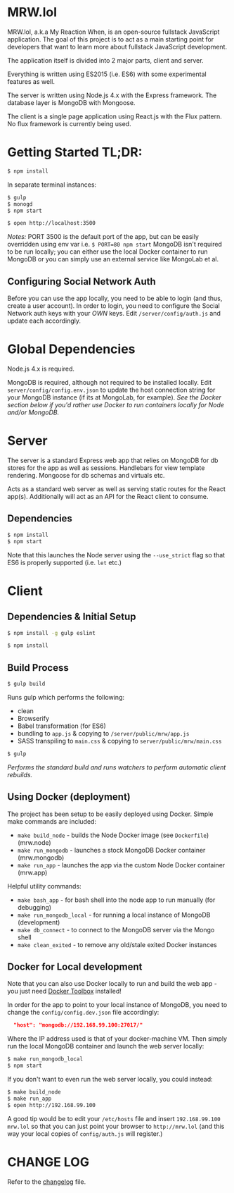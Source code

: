 # MRW.lol

MRW.lol, a.k.a My Reaction When, is an open-source fullstack JavaScript application. The goal of this project is to act as a main starting point for developers that want to learn more about fullstack JavaScript development.

The application itself is divided into 2 major parts, client and server.

Everything is written using ES2015 (i.e. ES6) with some experimental features as well.

The server is written using Node.js 4.x with the Express framework.  The database layer is MongoDB with Mongoose.

The client is a single page application using React.js with the Flux pattern.  No flux framework is currently being used.

# Getting Started TL;DR:

```bash
$ npm install
```

In separate terminal instances:

```bash
$ gulp
$ monogd
$ npm start
```

```bash
$ open http://localhost:3500
```

_Notes:_ PORT 3500 is the default port of the app, but can be easily overridden using env var i.e. `$ PORT=80 npm start`
MongoDB isn't required to be run locally; you can either use the local Docker container to run MongoDB or you can simply use an external service like MongoLab et al.

## Configuring Social Network Auth

Before you can use the app locally, you need to be able to login (and thus, create a user account).  In order to login, you need to configure the Social Network auth keys with your *OWN*
keys. Edit `/server/config/auth.js` and update each accordingly.

# Global Dependencies

Node.js 4.x is required.

MongoDB is required, although not required to be installed locally.  Edit `server/config/config.env.json` to update the host connection string for your MongoDB instance (if its at MongoLab, for example).  _See the Docker section below if you'd rather use Docker to run containers locally for Node and/or MongoDB._

# Server

The server is a standard Express web app that relies on MongoDB for db stores for the app as well as sessions.  Handlebars for view template rendering.  Mongoose for db schemas and virtuals etc.

Acts as a standard web server as well as serving static routes for the React app(s). Additionally will act as an API for the React client to consume.

## Dependencies

```bash
$ npm install
$ npm start
```

Note that this launches the Node server using the `--use_strict` flag so that ES6 is properly supported (i.e. `let` etc.)

# Client

## Dependencies & Initial Setup

```bash
$ npm install -g gulp eslint
```

```bash
$ npm install
```

## Build Process

```bash
$ gulp build
```

Runs gulp which performs the following:

 * clean
 * Browserify
 * Babel transformation (for ES6)
 * bundling to `app.js` & copying to `/server/public/mrw/app.js`
 * SASS transpiling to `main.css` & copying to `server/public/mrw/main.css`

```bash
$ gulp
```

_Performs the standard build and runs watchers to perform automatic client rebuilds._

## Using Docker (deployment)

The project has been setup to be easily deployed using Docker.  Simple make commands are included:

 * `make build_node` - builds the Node Docker image (see `Dockerfile`) (mrw.node)
 * `make run_mongodb` - launches a stock MongoDB Docker container (mrw.mongodb)
 * `make run_app` - launches the app via the custom Node Docker container (mrw.app)

Helpful utility commands:

 * `make bash_app` - for bash shell into the node app to run manually (for debugging)
 * `make run_mongodb_local` - for running a local instance of MongoDB (development)
 * `make db_connect` - to connect to the MongoDB server via the Mongo shell
 * `make clean_exited` - to remove any old/stale exited Docker instances

## Docker for Local development

Note that you can also use Docker locally to run and build the web app - you just need [Docker Toolbox](http://docs.docker.com/mac/started/) installed!

In order for the app to point to your local instance of MongoDB, you need to change the `config/config.dev.json` file accordingly:

```json
  "host": "mongodb://192.168.99.100:27017/"
```

Where the IP address used is that of your docker-machine VM.  Then simply run the local MongoDB container and launch the web server locally:

```bash
$ make run_mongodb_local
$ npm start
```

If you don't want to even run the web server locally, you could instead:

```bash
$ make build_node
$ make run_app
$ open http://192.168.99.100
```

A good tip would be to edit your `/etc/hosts` file and insert `192.168.99.100 mrw.lol` so that you can just point your browser to `http://mrw.lol` (and this way your local copies of `config/auth.js` will register.)


# CHANGE LOG

Refer to the [changelog](changelog.md) file.
